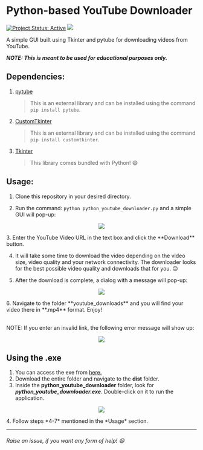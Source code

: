 # Python-based YouTube Downloader
[![Project Status: Active](https://www.repostatus.org/badges/latest/active.svg)](https://www.repostatus.org/#active) [![](https://img.shields.io/badge/Prateek-Ralhan-brightgreen.svg?colorB=ff0000)](https://prateekralhan.github.io/)

A simple GUI built using Tkinter and pytube for downloading videos from YouTube. 

***NOTE: This is meant to be used for educational purposes only.***

## Dependencies:
1. [pytube](https://pypi.org/project/pytube/)
   > This is an external library and can be installed using the command `pip install pytube`.

2. [CustomTkinter](https://github.com/TomSchimansky/CustomTkinter)
   > This is an external library and can be installed using the command `pip install customtkinter`.

3. [Tkinter](https://docs.python.org/3/library/tkinter.html) 
   > This library comes bundled with Python! :smile: 

## Usage:
   1. Clone this repository in your desired directory.

   2. Run the command: ```python python_youtube_downloader.py``` and a simple GUI will pop-up:
   <p align="center">
   <img src="https://user-images.githubusercontent.com/93064304/171878383-c3ddab52-ab37-4326-9eef-d7938fb3ba10.png">
   </p>
   3. Enter the YouTube Video URL in the text box and click the **Download** button.

   4. It will take some time to download the video depending on the video size, video quality and your network connectivity. The downloader looks for the best possible video quality and downloads that for you. :wink:

   5. After the download is complete, a dialog with a message will pop-up:
   <p align="center">
   <img src="https://user-images.githubusercontent.com/93064304/171879529-986eac98-cdef-4f63-a1a6-c04adb4cc706.png">
   </p>
   6. Navigate to the folder **youtube_downloads** and you will find your video there in **.mp4** format. Enjoy!
   
   <br>NOTE: If you enter an invalid link, the following error message will show up:
   <p align="center">
   <img src="https://user-images.githubusercontent.com/93064304/171881323-5ad7b220-fe87-4c71-8774-7b746c2a78c2.png">
   </p>

## Using the .exe

1. You can access the exe from [here.](https://drive.google.com/drive/folders/1IXVDs386gNSZpXsGYfieelWrJ-t5Bpha?usp=sharing)
2. Download the entire folder and navigate to the **dist** folder.
3. Inside the **python_youtube_downloader** folder, look for ***python_youtube_downloader.exe***. Double-click on it to run the application.
<p align="center">
<img src="https://user-images.githubusercontent.com/29462447/89122798-fcadbd80-d4e7-11ea-9220-b817c9a89bbb.png">
</p>
4. Follow steps *4-7* mentioned in the *Usage* section.

<hr>

###### Raise an issue, if you want any form of help! :smile:
